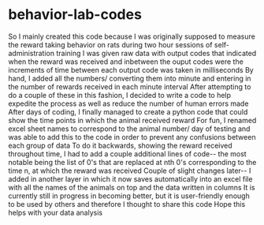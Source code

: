 # behavior-lab-codes
So I mainly created this code because I was originally supposed to measure the reward taking behavior on rats during two hour sessions of self-administration training
I was given raw data with output codes that indicated when the reward was received and inbetween the ouput codes were the increments of time between each output code was taken in milliseconds
By hand, I added all the numbers/ converting them into minute and entering in the number of rewards received in each minute interval
After attempting to do a couple of these in this fashion, I decided to write a code to help expedite the process as well as reduce the number of human errors made
After days of coding, I finally managed to create a python code that could show the time points in which the animal received reward
For fun, I renamed excel sheet names to correspond to the animal number/ day of testing and was able to add this to the code in order to prevent any confusions between each group of data
To do it backwards, showing the reward received throughout time, I had to add a couple additional lines of code-- the most notable being the list of 0's that are replaced at nth 0's corresponding to the time n, at which the reward was received
Couple of slight changes later-- I added in another layer in which it now saves automatically into an excel file with all the names of the animals on top and the data written in columns
It is currently still in progress in becoming better, but it is user-friendly enough to be used by others and therefore I thought to share this code
Hope this helps with your data analysis
